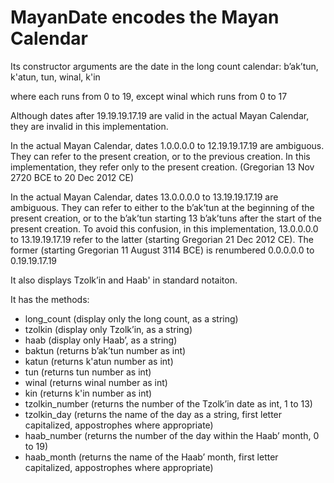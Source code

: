 # MayanDate encodes the Mayan Calendar

Its constructor arguments are the date in the long count calendar: bʼakʼtun, k'atun, tun, winal, k'in

where each runs from 0 to 19, except winal
which runs from 0 to 17

Although dates after 19.19.19.17.19 are valid in the actual
Mayan Calendar, they are invalid in this implementation.

In the actual Mayan Calendar, dates 1.0.0.0.0 to 12.19.19.17.19
are ambiguous. They can refer to the present creation, or to the previous creation.
In this implementation, they refer only to the present creation.
(Gregorian 13 Nov 2720 BCE to 20 Dec 2012 CE)

In the actual Mayan Calendar, dates 13.0.0.0.0 to 13.19.19.17.19
are ambiguous. They can refer to either to the bʼakʼtun at the beginning of the
present creation, or to the bʼakʼtun starting 13 bʼakʼtuns after the start of the
present creation. To avoid this confusion, in this implementation, 13.0.0.0.0 to 13.19.19.17.19 refer to
the latter (starting Gregorian 21 Dec 2012 CE). The former (starting Gregorian 11 August 3114 BCE)
is renumbered 0.0.0.0.0 to 0.19.19.17.19

It also displays Tzolkʼin and Haab' in standard notaiton.

It has the methods:
- long_count (display only the long count, as a string)
- tzolkin (display only Tzolkʼin, as a string)
- haab (display only Haabʼ, as a string)
- baktun (returns bʼakʼtun number as int)
- katun (returns k'atun number as int)
- tun (returns tun number as int)
- winal (returns winal number as int)
- kin (returns k'in number as int)
- tzolkin_number (returns the number of the Tzolkʼin date as int, 1 to 13)
- tzolkin_day (returns the name of the day as a string, first letter capitalized, appostrophes where appropriate)
- haab_number (returns the number of the day within the Haabʼ month, 0 to 19)
- haab_month (returns the name of the Haabʼ month, first letter capitalized, appostrophes where appropriate)
